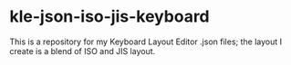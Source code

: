 # kle-json-iso-jis-keyboard
This is a repository for my Keyboard Layout Editor .json files; the layout I create is a blend of ISO and JIS layout.
